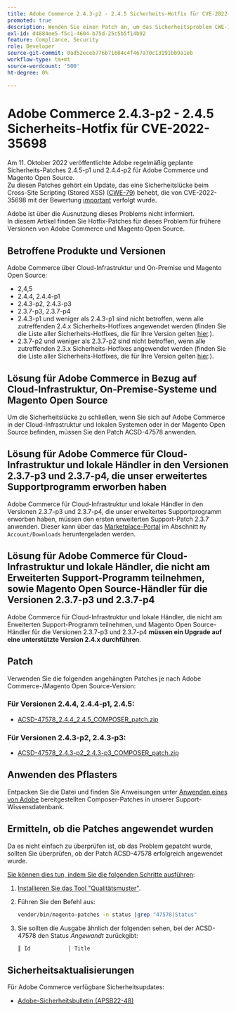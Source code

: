 ```yaml
---
title: Adobe Commerce 2.4.3-p2 - 2.4.5 Sicherheits-Hotfix für CVE-2022-35698
promoted: true
description: Wenden Sie einen Patch an, um das Sicherheitsproblem CWE-79 für Adobe Commerce 2.4.3-p2 - 2.4.5 zu beheben.
exl-id: d4884ee5-f5c1-4604-b75d-25c5b5f14b92
feature: Compliance, Security
role: Developer
source-git-commit: 0ad52eceb776b71604c4f467a70c13191bb9a1eb
workflow-type: tm+mt
source-wordcount: '500'
ht-degree: 0%

---
```


# Adobe Commerce 2.4.3-p2 - 2.4.5 Sicherheits-Hotfix für CVE-2022-35698

Am 11. Oktober 2022 veröffentlichte Adobe regelmäßig geplante Sicherheits-Patches 2.4.5-p1 und 2.4.4-p2 für Adobe Commerce und Magento Open Source.<br>
Zu diesen Patches gehört ein Update, das eine Sicherheitslücke beim Cross-Site Scripting (Stored XSS) ([CWE-79](https://cwe.mitre.org/data/definitions/79.html)) behebt, die von CVE-2022-35698 mit der Bewertung [important](https://helpx.adobe.com/security/severity-ratings.html) verfolgt wurde.

Adobe ist über die Ausnutzung dieses Problems nicht informiert.<br>
In diesem Artikel finden Sie Hotfix-Patches für dieses Problem für frühere Versionen von Adobe Commerce und Magento Open Source.

## Betroffene Produkte und Versionen

Adobe Commerce über Cloud-Infrastruktur und On-Premise und Magento Open Source:

* 2,4,5
* 2.4.4, 2.4.4-p1
* 2.4.3-p2, 2.4.3-p3
* 2.3.7-p3, 2.3.7-p4
* 2.4.3-p1 und weniger als 2.4.3-p1 sind nicht betroffen, wenn alle zutreffenden 2.4.x Sicherheits-Hotfixes angewendet werden (finden Sie die Liste aller Sicherheits-Hotfixes, die für Ihre Version gelten [hier](https://helpx.adobe.com/security/products/magento.html).).
* 2.3.7-p2 und weniger als 2.3.7-p2 sind nicht betroffen, wenn alle zutreffenden 2.3.x Sicherheits-Hotfixes angewendet werden (finden Sie die Liste aller Sicherheits-Hotfixes, die für Ihre Version gelten [hier](https://helpx.adobe.com/security/products/magento.html).).


## Lösung für Adobe Commerce in Bezug auf Cloud-Infrastruktur, On-Premise-Systeme und Magento Open Source

Um die Sicherheitslücke zu schließen, wenn Sie sich auf Adobe Commerce in der Cloud-Infrastruktur und lokalen Systemen oder in der Magento Open Source befinden, müssen Sie den Patch ACSD-47578 anwenden.

## Lösung für Adobe Commerce für Cloud-Infrastruktur und lokale Händler in den Versionen 2.3.7-p3 und 2.3.7-p4, die unser erweitertes Supportprogramm erworben haben

Adobe Commerce für Cloud-Infrastruktur und lokale Händler in den Versionen 2.3.7-p3 und 2.3.7-p4, die unser erweitertes Supportprogramm erworben haben, müssen den ersten erweiterten Support-Patch 2.3.7 anwenden. Dieser kann über das [Marketplace-Portal](https://marketplace.magento.com/) im Abschnitt `My Account/Downloads` heruntergeladen werden.

## Lösung für Adobe Commerce für Cloud-Infrastruktur und lokale Händler, die nicht am Erweiterten Support-Programm teilnehmen, sowie Magento Open Source-Händler für die Versionen 2.3.7-p3 und 2.3.7-p4

Adobe Commerce für Cloud-Infrastruktur und lokale Händler, die nicht am Erweiterten Support-Programm teilnehmen, und Magento Open Source-Händler für die Versionen 2.3.7-p3 und 2.3.7-p4 **müssen ein Upgrade auf eine unterstützte Version 2.4.x durchführen**.

## Patch

Verwenden Sie die folgenden angehängten Patches je nach Adobe Commerce-/Magento Open Source-Version:

### Für Versionen 2.4.4, 2.4.4-p1, 2.4.5:

* [ACSD-47578_2.4.4_2.4.5_COMPOSER_patch.zip](assets/ACSD-47578_2.4.4_2.4.5_COMPOSER_patch.zip)

### Für Versionen 2.4.3-p2, 2.4.3-p3:

* [ACSD-47578_2.4.3-p2_2.4.3-p3_COMPOSER_patch.zip](assets/ACSD-47578_2.4.3-p2_2.4.3-p3_COMPOSER_patch.zip)

## Anwenden des Pflasters

Entpacken Sie die Datei und finden Sie Anweisungen unter [Anwenden eines von Adobe](https://experienceleague.adobe.com/docs/commerce-knowledge-base/kb/how-to/how-to-apply-a-composer-patch-provided-by-magento.html) bereitgestellten Composer-Patches in unserer Support-Wissensdatenbank.

## Ermitteln, ob die Patches angewendet wurden

Da es nicht einfach zu überprüfen ist, ob das Problem gepatcht wurde, sollten Sie überprüfen, ob der Patch ACSD-47578 erfolgreich angewendet wurde.

<u>Sie können dies tun, indem Sie die folgenden Schritte ausführen</u>:

1. [Installieren Sie das Tool &quot;Qualitätsmuster&quot;](https://experienceleague.adobe.com/docs/commerce-operations/tools/quality-patches-tool/usage.html).
1. Führen Sie den Befehl aus:

   ```bash
   vendor/bin/magento-patches -n status |grep "47578|Status"
   ```

1. Sie sollten die Ausgabe ähnlich der folgenden sehen, bei der ACSD-47578 den Status *Angewandt* zurückgibt:

   ```bash
   ║ Id            │ Title                                                        │ Category        │ Origin                 │ Status      │ Details                                          ║ ║ N/A           │ ../m2-hotfixes/ACSD-47578__2.4.4_2.4.5_COMPOSER_patch.patch      │ Other           │ Local                  │ Applied     │ Patch type: Custom                                
   ```

## Sicherheitsaktualisierungen

Für Adobe Commerce verfügbare Sicherheitsupdates:

* [Adobe-Sicherheitsbulletin (APSB22-48)](https://helpx.adobe.com/security/products/magento/apsb22-48.html)
